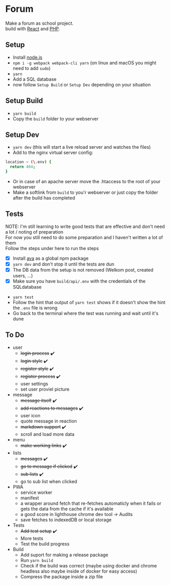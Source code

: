 # Forum
Make a forum as school project.  
build with [React](https://reactjs.org/) and [PHP](http://www.php.net/).  

## Setup
- Install [node.js](https://nodejs.org/en/)
- `npm i -g webpack webpack-cli yarn` (on linux and macOS you might need to add `sudo`)
- `yarn`
- Add a SQL database 
- now follow `Setup Build` or `Setup Dev` depending on your situation

## Setup Build
- `yarn build`
- Copy the `build` folder to your webserver  

## Setup Dev
- `yarn dev` (this will start a live reload server and watches the files)
- Add to the nginx virtual server config:  
```BASH
location ~ (\.env) { 
  return 404;
}
```  
- Or in case of an apache server move the .htaccess to the root of your webserver
- Make a softlink from `build` to you'r webserver or just copy the folder after the build has completed

## Tests
NOTE: I'm still learning to write good tests that are effective and don't need a lot / noting of preparation  
For now you still need to do some preparation and I haven't written a lot of them  
Follow the steps under here to run the steps  
- [x] Install [ava](https://github.com/avajs/ava#usage) as a global npm package
- [x] `yarn dev` and don't stop it until the tests are dun
- [x] The DB data from the setup is not removed (Welkom post, created users, ...)
- [x] Make sure you have `build/api/.env` with the credentials of the SQLdatabase
- `yarn test`
- Follow the hint that output of `yarn test` shows if it doesn't show the hint the `.env` file is wrong
- Go back to the terminal where the test was running and wait until it's dune

## To Do
- user
  - ~~login process~~ :heavy_check_mark:
  - ~~login style~~ :heavy_check_mark:
  - ~~register style~~ :heavy_check_mark:
  - ~~register process~~ :heavy_check_mark:
  - user settings
  - set user proviel picture
- message
  - ~~message itself~~ :heavy_check_mark:
  - ~~add reactions to messages~~ :heavy_check_mark:
  - user icon
  - quote message in reaction
  - ~~markdown support~~ :heavy_check_mark:
  - scroll and load more data
- menu
  - ~~make working links~~ :heavy_check_mark:
- lists
  - ~~messages~~ :heavy_check_mark:
  - ~~go to message if clicked~~ :heavy_check_mark:
  - ~~sub lists~~ :heavy_check_mark:
  - go to sub list when clicked
- PWA
  - service worker
  - manifest
  - a wrapper around fetch that re-fetches automaticly when it fails or gets the data from the cache if it's available
  - a good score in lighthouse chrome dev tool -> Audits 
  - save fetches to indexedDB or local storage
- Tests
  - ~~Add test setup~~ :heavy_check_mark:
  - More tests
  - Test the build progress
- Build
  - Add suport for making a release package
  - Run `yarn build`
  - Check if the build was correct (maybe using docker and chrome headless also maybe inside of docker for easy access)
  - Compress the package inside a zip file
